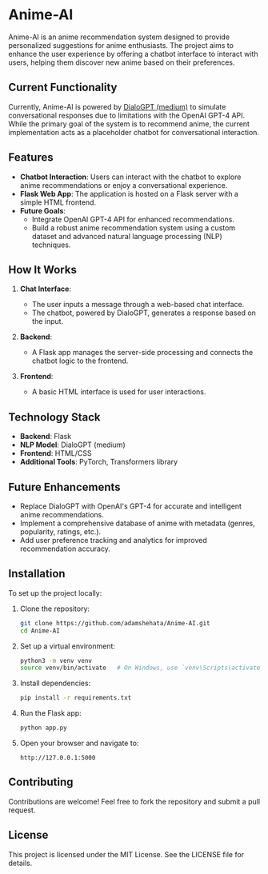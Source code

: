 # **Anime-AI**

Anime-AI is an anime recommendation system designed to provide personalized suggestions for anime enthusiasts. The project aims to enhance the user experience by offering a chatbot interface to interact with users, helping them discover new anime based on their preferences.

## **Current Functionality**

Currently, Anime-AI is powered by [DialoGPT (medium)](https://huggingface.co/microsoft/DialoGPT-medium) to simulate conversational responses due to limitations with the OpenAI GPT-4 API. While the primary goal of the system is to recommend anime, the current implementation acts as a placeholder chatbot for conversational interaction.

## **Features**
- **Chatbot Interaction**: Users can interact with the chatbot to explore anime recommendations or enjoy a conversational experience.
- **Flask Web App**: The application is hosted on a Flask server with a simple HTML frontend.
- **Future Goals**:
  - Integrate OpenAI GPT-4 API for enhanced recommendations.
  - Build a robust anime recommendation system using a custom dataset and advanced natural language processing (NLP) techniques.

## **How It Works**
1. **Chat Interface**: 
   - The user inputs a message through a web-based chat interface.
   - The chatbot, powered by DialoGPT, generates a response based on the input.

2. **Backend**:
   - A Flask app manages the server-side processing and connects the chatbot logic to the frontend.

3. **Frontend**:
   - A basic HTML interface is used for user interactions.

## **Technology Stack**
- **Backend**: Flask
- **NLP Model**: DialoGPT (medium)
- **Frontend**: HTML/CSS
- **Additional Tools**: PyTorch, Transformers library

## **Future Enhancements**
- Replace DialoGPT with OpenAI's GPT-4 for accurate and intelligent anime recommendations.
- Implement a comprehensive database of anime with metadata (genres, popularity, ratings, etc.).
- Add user preference tracking and analytics for improved recommendation accuracy.

## **Installation**
To set up the project locally:
1. Clone the repository:
   ```bash
   git clone https://github.com/adamshehata/Anime-AI.git
   cd Anime-AI
   ```
2. Set up a virtual environment:
   ```bash
   python3 -m venv venv
   source venv/bin/activate   # On Windows, use `venv\Scripts\activate`
   ```
3. Install dependencies:
   ```bash
   pip install -r requirements.txt
   ```
4. Run the Flask app:
   ```bash
   python app.py
   ```
5. Open your browser and navigate to:
   ```
   http://127.0.0.1:5000
   ```

## **Contributing**
Contributions are welcome! Feel free to fork the repository and submit a pull request.

## **License**
This project is licensed under the MIT License. See the LICENSE file for details.
